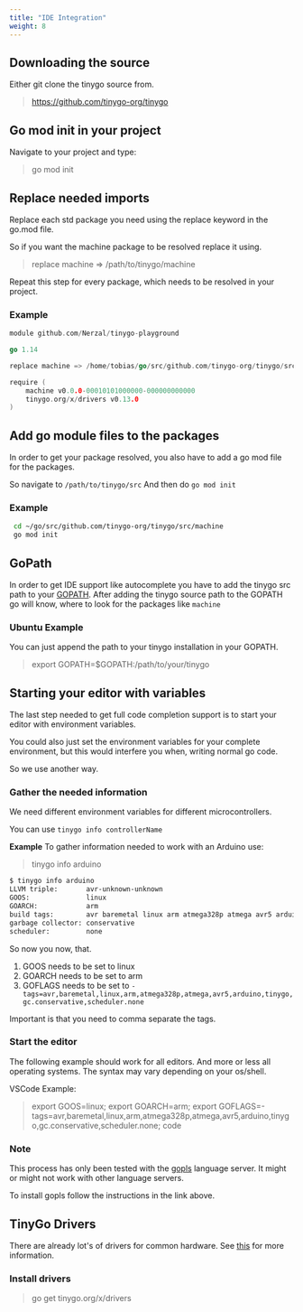 ```yaml
---
title: "IDE Integration"
weight: 8
---
```



## Downloading the source

Either git clone the tinygo source from.

> https://github.com/tinygo-org/tinygo

## Go mod init in your project

Navigate to your project and type:

> go mod init

## Replace needed imports

Replace each std package you need using the replace keyword in the go.mod file.

So if you want the machine package to be resolved replace it using.

> replace machine => /path/to/tinygo/machine

Repeat this step for every package, which needs to be resolved in your project.

### Example

```go
module github.com/Nerzal/tinygo-playground

go 1.14

replace machine => /home/tobias/go/src/github.com/tinygo-org/tinygo/src/machine

require (
    machine v0.0.0-00010101000000-000000000000
    tinygo.org/x/drivers v0.13.0
)

```

## Add go module files to the packages

In order to get your package resolved, you also have to add a go mod file for the packages.

So navigate to `/path/to/tinygo/src`
And then do `go mod init`

### Example

```bash
 cd ~/go/src/github.com/tinygo-org/tinygo/src/machine
 go mod init
```

## GoPath

In order to get IDE support like autocomplete you have to add the tinygo src path to your [GOPATH](https://github.com/golang/go/wiki/GOPATH).
After adding the tinygo source path to the GOPATH go will know, where to look for the packages like `machine`

### Ubuntu Example

You can just append the path to your tinygo installation in your GOPATH.

> export GOPATH=$GOPATH:/path/to/your/tinygo

## Starting your editor with variables

The last step needed to get full code completion support is to start your editor with environment variables.

You could also just set the environment variables for your complete environment, but this would interfere you when, writing normal go code.

So we use another way.

### Gather the needed information

We need different environment variables for different microcontrollers.

You can use `tinygo info controllerName`

**Example**
To gather information needed to work with an Arduino use:

> tinygo info arduino

```bash
$ tinygo info arduino
LLVM triple:       avr-unknown-unknown
GOOS:              linux
GOARCH:            arm
build tags:        avr baremetal linux arm atmega328p atmega avr5 arduino tinygo gc.conservative scheduler.none
garbage collector: conservative
scheduler:         none
```

So now you now, that.

1. GOOS needs to be set to linux
2. GOARCH needs to be set to arm
3. GOFLAGS needs to be set to `-tags=avr,baremetal,linux,arm,atmega328p,atmega,avr5,arduino,tinygo,gc.conservative,scheduler.none`

Important is that you need to comma separate the tags.

### Start the editor

The following example should work for all editors. And more or less all operating systems. The syntax may vary depending on your os/shell.

VSCode Example:

> export GOOS=linux; export GOARCH=arm; export GOFLAGS=-tags=avr,baremetal,linux,arm,atmega328p,atmega,avr5,arduino,tinygo,gc.conservative,scheduler.none; code

### Note

This process has only been tested with the [gopls](https://github.com/golang/tools/blob/master/gopls/doc/user.md) language server. It might or might not work with other language servers.

To install gopls follow the instructions in the link above.

## TinyGo Drivers

There are already lot's of drivers for common hardware. See [this](https://github.com/tinygo-org/drivers) for more information.

### Install drivers

> go get tinygo.org/x/drivers
